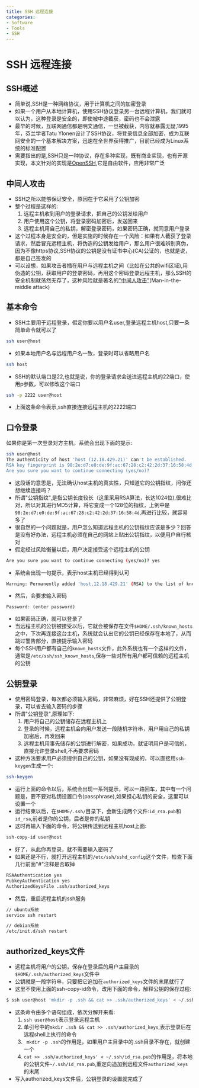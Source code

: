 ```yaml
---
title: SSH 远程连接
categories:
- Software
- Tools
- SSH
---
```

# SSH 远程连接

## SSH概述

- 简单说,SSH是一种网络协议，用于计算机之间的加密登录
- 如果一个用户从本地计算机，使用SSH协议登录另一台远程计算机，我们就可以认为，这种登录是安全的，即使被中途截获，密码也不会泄露
- 最早的时候，互联网通信都是明文通信，一旦被截获，内容就暴露无疑,1995年，芬兰学者Tatu Ylonen设计了SSH协议，将登录信息全部加密，成为互联网安全的一个基本解决方案，迅速在全世界获得推广，目前已经成为Linux系统的标准配置
- 需要指出的是,SSH只是一种协议，存在多种实现，既有商业实现，也有开源实现，本文针对的实现是[OpenSSH](http://www.openssh.com/),它是自由软件，应用非常广泛

## 中间人攻击

- SSH之所以能够保证安全，原因在于它采用了公钥加密
- 整个过程是这样的:
    1. 远程主机收到用户的登录请求，把自己的公钥发给用户
    2. 用户使用这个公钥，将登录密码加密后，发送回来
    3. 远程主机用自己的私钥，解密登录密码，如果密码正确，就同意用户登录
- 这个过程本身是安全的，但是实施的时候存在一个风险：如果有人截获了登录请求，然后冒充远程主机，将伪造的公钥发给用户，那么用户很难辨别真伪，因为不像https协议,SSH协议的公钥是没有证书中心(CA)公证的，也就是说，都是自己签发的
- 可以设想，如果攻击者插在用户与远程主机之间（比如在公共的wifi区域),用伪造的公钥，获取用户的登录密码，再用这个密码登录远程主机，那么SSH的安全机制就荡然无存了，这种风险就是著名的["中间人攻击"](http://en.wikipedia.org/wiki/Man-in-the-middle_attack)(Man-in-the-middle attack)

## 基本命令

- SSH主要用于远程登录，假定你要以用户名user,登录远程主机host,只要一条简单命令就可以了

```bash
ssh user@host
```

- 如果本地用户名与远程用户名一致，登录时可以省略用户名

```bash
ssh host
```

- SSH的默认端口是22,也就是说，你的登录请求会送进远程主机的22端口，使用p参数，可以修改这个端口

```bash
ssh -p 2222 user@host
```

- 上面这条命令表示,ssh直接连接远程主机的2222端口

## 口令登录

如果你是第一次登录对方主机，系统会出现下面的提示:

```bash
ssh user@host
The authenticity of host 'host (12.18.429.21)' can't be established.
RSA key fingerprint is 98:2e:d7:e0:de:9f:ac:67:28:c2:42:2d:37:16:58:4d.
Are you sure you want to continue connecting (yes/no)?
```

- 这段话的意思是，无法确认host主机的真实性，只知道它的公钥指纹，问你还想继续连接吗？
- 所谓"公钥指纹",是指公钥长度较长（这里采用RSA算法，长达1024位),很难比对，所以对其进行MD5计算，将它变成一个128位的指纹，上例中是`98:2e:d7:e0:de:9f:ac:67:28:c2:42:2d:37:16:58:4d`,再进行比较，就容易多了
- 很自然的一个问题就是，用户怎么知道远程主机的公钥指纹应该是多少？回答是没有好办法，远程主机必须在自己的网站上贴出公钥指纹，以便用户自行核对
- 假定经过风险衡量以后，用户决定接受这个远程主机的公钥

```bash
Are you sure you want to continue connecting (yes/no)? yes
```

- 系统会出现一句提示，表示host主机已经得到认可

```bash
Warning: Permanently added 'host,12.18.429.21' (RSA) to the list of known hosts.
```

- 然后，会要求输入密码

```
Password: (enter password)
```

- 如果密码正确，就可以登录了
- 当远程主机的公钥被接受以后，它就会被保存在文件`$HOME/.ssh/known_hosts`之中，下次再连接这台主机，系统就会认出它的公钥已经保存在本地了，从而跳过警告部分，直接提示输入密码
- 每个SSH用户都有自己的`known_hosts`文件，此外系统也有一个这样的文件，通常是`/etc/ssh/ssh_known_hosts`,保存一些对所有用户都可信赖的远程主机的公钥

## 公钥登录

- 使用密码登录，每次都必须输入密码，非常麻烦，好在SSH还提供了公钥登录，可以省去输入密码的步骤
- 所谓"公钥登录",原理如下:
    1. 用户将自己的公钥储存在远程主机上
    2. 登录的时候，远程主机会向用户发送一段随机字符串，用户用自己的私钥加密后，再发回来
    3. 远程主机用事先储存的公钥进行解密，如果成功，就证明用户是可信的，直接允许登录shell,不再要求密码
- 这种方法要求用户必须提供自己的公钥，如果没有现成的，可以直接用`ssh-keygen`生成一个:

```bash
ssh-keygen
```

- 运行上面的命令以后，系统会出现一系列提示，可以一路回车，其中有一个问题是，要不要对私钥设置口令(passphrase),如果担心私钥的安全，这里可以设置一个
- 运行结束以后，在`$HOME/.ssh/`目录下，会新生成两个文件:`id_rsa.pub`和`id_rsa`,前者是你的公钥，后者是你的私钥
- 这时再输入下面的命令，将公钥传送到远程主机host上面:

```bash
ssh-copy-id user@host
```

- 好了，从此你再登录，就不需要输入密码了
- 如果还是不行，就打开远程主机的`/etc/ssh/sshd_config`这个文件，检查下面几行前面"#"注释是否取掉

```bash
RSAAuthentication yes
PubkeyAuthentication yes
AuthorizedKeysFile .ssh/authorized_keys
```

- 然后，重启远程主机的ssh服务

```bash
// ubuntu系统
service ssh restart

// debian系统
/etc/init.d/ssh restart
```

## authorized_keys文件

- 远程主机将用户的公钥，保存在登录后的用户主目录的`$HOME/.ssh/authorized_keys`文件中
- 公钥就是一段字符串，只要把它追加在`authorized_keys`文件的末尾就行了
- 这里不使用上面的ssh-copy-id命令，改用下面的命令，解释公钥的保存过程:

```bash
$ ssh user@host 'mkdir -p .ssh && cat >> .ssh/authorized_keys' < ~/.ssh/id_rsa.pub
```

- 这条命令由多个语句组成，依次分解开来看:
    1. `ssh user@host`表示登录远程主机
    2. 单引号中的`mkdir .ssh && cat >> .ssh/authorized_keys`,表示登录后在远程shell上执行的命令
    3. ` mkdir -p .ssh`的作用是，如果用户主目录中的.ssh目录不存在，就创建一个
    4. `cat >> .ssh/authorized_keys' < ~/.ssh/id_rsa.pub`的作用是，将本地的公钥文件`~/.ssh/id_rsa.pub`,重定向追加到远程文件`authorized_keys`的末尾
- 写入authorized_keys文件后，公钥登录的设置就完成了